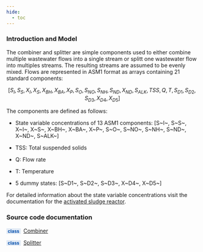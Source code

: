 ```yaml
---
hide:
  - toc
---
```


### Introduction and Model

The combiner and splitter are simple components used to either combine multiple wastewater flows into a single stream or splitt one wastewater flow into multiples streams. The resulting streams are assumed to be evenly mixed. Flows are represented in ASM1 format as arrays containing 21 standard components:

$$
\left[S_I, S_S, X_I, X_S, X_{BH}, X_{BA}, X_P, S_O, S_{NO}, S_{NH}, S_{ND}, X_{ND}, S_{ALK}, TSS, Q, T, S_{D1}, S_{D2}, S_{D3}, X_{D4}, X_{D5}\right]
$$

The components are defined as follows:

- State variable concentrations of 13 ASM1 components: [S~I~, S~S~, X~I~, X~S~, X~BH~, X~BA~, X~P~, S~O~, S~NO~, S~NH~, S~ND~, X~ND~, S~ALK~]

- TSS: Total suspended solids

- Q: Flow rate

- T: Temperature

- 5 dummy states: [S~D1~, S~D2~, S~D3~, X~D4~, X~D5~]

For detailed information about the state variable concentrations visit the documentation for the [activated sludge reactor](../activated_sludge_reactor).


### Source code documentation

<span style=
  "color: #0550ae;
  font-weight: bold;
  font-size: .85em;
  background-color: #0550ae1a;
  padding: 0 .3em;
  border-radius: .1rem;
  margin-right: 0.2rem;">
class</span> [Combiner](/reference/bsm2_python/bsm2/helpers_bsm2/#bsm2_python.bsm2.helpers_bsm2.Combiner)

<span style=
  "color: #0550ae;
  font-weight: bold;
  font-size: .85em;
  background-color: #0550ae1a;
  padding: 0 .3em;
  border-radius: .1rem;
  margin-right: 0.2rem;">
class</span> [Splitter](/reference/bsm2_python/bsm2/helpers_bsm2/#bsm2_python.bsm2.helpers_bsm2.Splitter)
